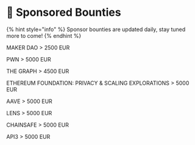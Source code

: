 # 🏅 Sponsored Bounties

{% hint style="info" %}
Sponsor bounties are updated daily, stay tuned more to come!
{% endhint %}

MAKER DAO > 2500 EUR

PWN > 5000 EUR

THE GRAPH > 4500 EUR

ETHEREUM FOUNDATION: PRIVACY & SCALING EXPLORATIONS > 5000 EUR

AAVE > 5000 EUR

LENS > 5000 EUR

CHAINSAFE > 5000 EUR

API3 > 5000 EUR

